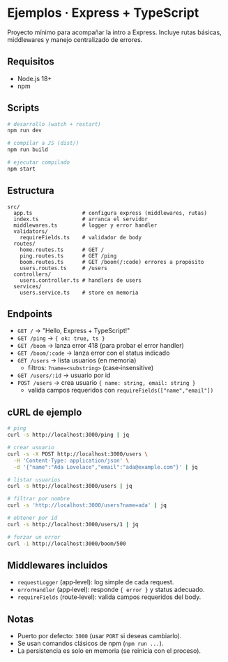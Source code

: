 # Ejemplos · Express + TypeScript

Proyecto mínimo para acompañar la intro a Express. Incluye rutas básicas, middlewares y manejo centralizado de errores.

## Requisitos

- Node.js 18+
- npm

## Scripts

```bash
# desarrollo (watch + restart)
npm run dev

# compilar a JS (dist/)
npm run build

# ejecutar compilado
npm start
```

## Estructura

```
src/
  app.ts                # configura express (middlewares, rutas)
  index.ts              # arranca el servidor
  middlewares.ts        # logger y error handler
  validators/
    requireFields.ts    # validador de body
  routes/
    home.routes.ts      # GET /
    ping.routes.ts      # GET /ping
    boom.routes.ts      # GET /boom(/:code) errores a propósito
    users.routes.ts     # /users
  controllers/
    users.controller.ts # handlers de users
  services/
    users.service.ts    # store en memoria
```

## Endpoints

- `GET /` → "Hello, Express + TypeScript!"
- `GET /ping` → `{ ok: true, ts }`
- `GET /boom` → lanza error 418 (para probar el error handler)
- `GET /boom/:code` → lanza error con el status indicado
- `GET /users` → lista usuarios (en memoria)
  - filtros: `?name=<substring>` (case‑insensitive)
- `GET /users/:id` → usuario por id
- `POST /users` → crea usuario `{ name: string, email: string }`
  - valida campos requeridos con `requireFields(["name","email"])`

## cURL de ejemplo

```bash
# ping
curl -s http://localhost:3000/ping | jq

# crear usuario
curl -s -X POST http://localhost:3000/users \
  -H 'Content-Type: application/json' \
  -d '{"name":"Ada Lovelace","email":"ada@example.com"}' | jq

# listar usuarios
curl -s http://localhost:3000/users | jq

# filtrar por nombre
curl -s 'http://localhost:3000/users?name=ada' | jq

# obtener por id
curl -s http://localhost:3000/users/1 | jq

# forzar un error
curl -i http://localhost:3000/boom/500
```

## Middlewares incluidos

- `requestLogger` (app‑level): log simple de cada request.
- `errorHandler` (app‑level): responde `{ error }` y status adecuado.
- `requireFields` (route‑level): valida campos requeridos del body.

## Notas

- Puerto por defecto: `3000` (usar `PORT` si deseas cambiarlo).
- Se usan comandos clásicos de npm (`npm run ...`).
- La persistencia es solo en memoria (se reinicia con el proceso).

